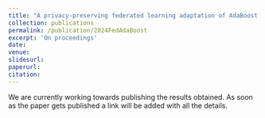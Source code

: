 ```yaml
---
title: "A privacy-preserving federated learning adaptation of AdaBoost via knowledge distillation"
collection: publications
permalink: /publication/2024FedAdaBoost
excerpt: 'On proceedings'
date: 
venue: 
slidesurl: 
paperurl: 
citation: 
---
```


We are currently working towards publishing the results obtained. As soon as the paper gets published a link will be added with all the details. 